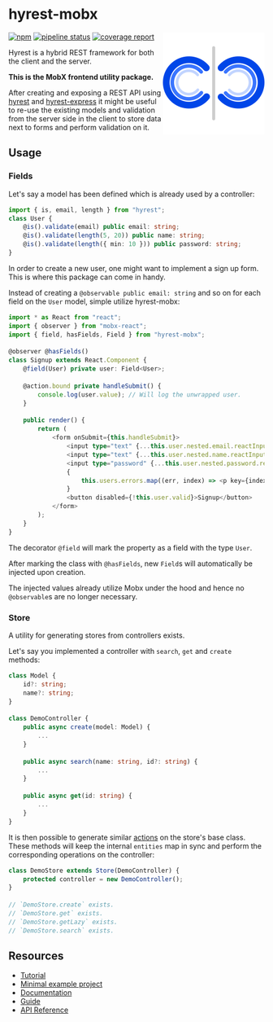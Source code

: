 # hyrest-mobx

<img align="right" width="200" height="200" src="https://github.com/Prior99/hyrest/raw/master/logo/hyrest-logo-400px.png">

[![npm](https://img.shields.io/npm/v/hyrest-mobx.svg)](https://www.npmjs.com/package/hyrest-mobx)
[![pipeline status](https://gitlab.com/prior99/hyrest/badges/master/pipeline.svg)](https://github.com/Prior99/hyrest)
[![coverage report](https://gitlab.com/prior99/hyrest/badges/master/coverage.svg)](https://github.com/Prior99/hyrest)

Hyrest is a hybrid REST framework for both the client and the server.

**This is the MobX frontend utility package.**

After creating and exposing a REST API using [hyrest](../hyrest) and [hyrest-express](../hyrest-express) it might be useful to re-use the existing models and validation from the server side in the client to store data next to forms and perform validation on it.

## Usage

### Fields

Let's say a model has been defined which is already used by a controller:

```typescript
import { is, email, length } from "hyrest";
class User {
    @is().validate(email) public email: string;
    @is().validate(length(5, 20)) public name: string;
    @is().validate(length({ min: 10 })) public password: string;
}
```

In order to create a new user, one might want to implement a sign up form. This is where this package can come in handy.

Instead of creating a `@observable public email: string` and so on for each field on the `User` model, simple utilize hyrest-mobx:

```typescript
import * as React from "react";
import { observer } from "mobx-react";
import { field, hasFields, Field } from "hyrest-mobx";

@observer @hasFields()
class Signup extends React.Component {
    @field(User) private user: Field<User>;

    @action.bound private handleSubmit() {
        console.log(user.value); // Will log the unwrapped user.
    }

    public render() {
        return (
            <form onSubmit={this.handleSubmit}>
                <input type="text" {...this.user.nested.email.reactInput} />
                <input type="text" {...this.user.nested.name.reactInput} />
                <input type="password" {...this.user.nested.password.reactInput} />
                {
                    this.users.errors.map((err, index) => <p key={index}>{err}</p>)
                }
                <button disabled={!this.user.valid}>Signup</button>
            </form>
        );
    }
}
```

The decorator `@field` will mark the property as a field with the type `User`.

After marking the class with `@hasFields`, new `Field`s will automatically be injected upon creation.

The injected values already utilize Mobx under the hood and hence no `@observable`s are no longer necessary.

### Store

A utility for generating stores from controllers exists.

Let's say you implemented a controller with `search`, `get` and `create` methods:

```typescript
class Model {
    id?: string;
    name?: string;
}

class DemoController {
    public async create(model: Model) {
        ...
    }

    public async search(name: string, id?: string) {
        ...
    }

    public async get(id: string) {
        ...
    }
}
```

It is then possible to generate similar [actions](https://mobx.js.org/refguide/action.html) on the store's base class.
These methods will keep the internal `entities` map in sync and perform the corresponding operations on the controller:

```typescript
class DemoStore extends Store(DemoController) {
    protected controller = new DemoController();
}

// `DemoStore.create` exists.
// `DemoStore.get` exists.
// `DemoStore.getLazy` exists.
// `DemoStore.search` exists.
```

## Resources

- [Tutorial](https://prior99.gitlab.io/hyrest/docs/tutorial-about.html)
- [Minimal example project](https://github.com/Prior99/hyrest-todo-example)
- [Documentation](https://prior99.gitlab.io/hyrest/)
- [Guide](https://prior99.gitlab.io/hyrest/docs/preamble-about.html)
- [API Reference](https://prior99.gitlab.io/hyrest/api/hyrest-mobx/)
